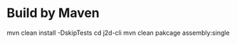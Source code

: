 Build by Maven
====================

mvn clean install -DskipTests
cd j2d-cli
mvn clean pakcage assembly:single
